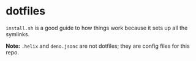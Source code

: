 # dotfiles

`install.sh` is a good guide to how things work because it sets up all the symlinks. 

**Note:** `.helix` and `deno.jsonc` are not dotfiles; they are config files for this repo.
